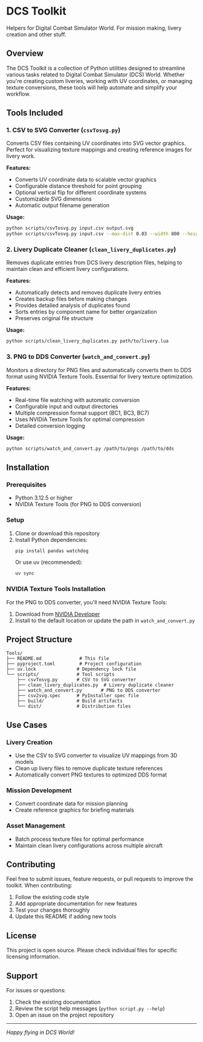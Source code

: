 # DCS Toolkit

Helpers for Digital Combat Simulator World. For mission making, livery creation and other stuff.

## Overview

The DCS Toolkit is a collection of Python utilities designed to streamline various tasks related to Digital Combat Simulator (DCS) World. Whether you're creating custom liveries, working with UV coordinates, or managing texture conversions, these tools will help automate and simplify your workflow.

## Tools Included

### 1. CSV to SVG Converter (`csvTosvg.py`)
Converts CSV files containing UV coordinates into SVG vector graphics. Perfect for visualizing texture mappings and creating reference images for livery work.

**Features:**
- Converts UV coordinate data to scalable vector graphics
- Configurable distance threshold for point grouping
- Optional vertical flip for different coordinate systems
- Customizable SVG dimensions
- Automatic output filename generation

**Usage:**
```bash
python scripts/csvTosvg.py input.csv output.svg
python scripts/csvTosvg.py input.csv --max-dist 0.03 --width 800 --height 800 --flip-vertical
```

### 2. Livery Duplicate Cleaner (`clean_livery_duplicates.py`)
Removes duplicate entries from DCS livery description files, helping to maintain clean and efficient livery configurations.

**Features:**
- Automatically detects and removes duplicate livery entries
- Creates backup files before making changes
- Provides detailed analysis of duplicates found
- Sorts entries by component name for better organization
- Preserves original file structure

**Usage:**
```bash
python scripts/clean_livery_duplicates.py path/to/livery.lua
```

### 3. PNG to DDS Converter (`watch_and_convert.py`)
Monitors a directory for PNG files and automatically converts them to DDS format using NVIDIA Texture Tools. Essential for livery texture optimization.

**Features:**
- Real-time file watching with automatic conversion
- Configurable input and output directories
- Multiple compression format support (BC1, BC3, BC7)
- Uses NVIDIA Texture Tools for optimal compression
- Detailed conversion logging

**Usage:**
```bash
python scripts/watch_and_convert.py /path/to/pngs /path/to/dds
```

## Installation

### Prerequisites
- Python 3.12.5 or higher
- NVIDIA Texture Tools (for PNG to DDS conversion)

### Setup
1. Clone or download this repository
2. Install Python dependencies:
   ```bash
   pip install pandas watchdog
   ```
   Or use uv (recommended):
   ```bash
   uv sync
   ```

### NVIDIA Texture Tools Installation
For the PNG to DDS converter, you'll need NVIDIA Texture Tools:
1. Download from [NVIDIA Developer](https://developer.nvidia.com/nvidia-texture-tools)
2. Install to the default location or update the path in `watch_and_convert.py`

## Project Structure

```
Tools/
├── README.md              # This file
├── pyproject.toml         # Project configuration
├── uv.lock               # Dependency lock file
└── scripts/              # Tool scripts
    ├── csvTosvg.py       # CSV to SVG converter
    ├── clean_livery_duplicates.py  # Livery duplicate cleaner
    ├── watch_and_convert.py       # PNG to DDS converter
    ├── csv2svg.spec      # PyInstaller spec file
    ├── build/            # Build artifacts
    └── dist/             # Distribution files
```

## Use Cases

### Livery Creation
- Use the CSV to SVG converter to visualize UV mappings from 3D models
- Clean up livery files to remove duplicate texture references
- Automatically convert PNG textures to optimized DDS format

### Mission Development
- Convert coordinate data for mission planning
- Create reference graphics for briefing materials

### Asset Management
- Batch process texture files for optimal performance
- Maintain clean livery configurations across multiple aircraft

## Contributing

Feel free to submit issues, feature requests, or pull requests to improve the toolkit. When contributing:

1. Follow the existing code style
2. Add appropriate documentation for new features
3. Test your changes thoroughly
4. Update this README if adding new tools

## License

This project is open source. Please check individual files for specific licensing information.

## Support

For issues or questions:
1. Check the existing documentation
2. Review the script help messages (`python script.py --help`)
3. Open an issue on the project repository

---

*Happy flying in DCS World!*